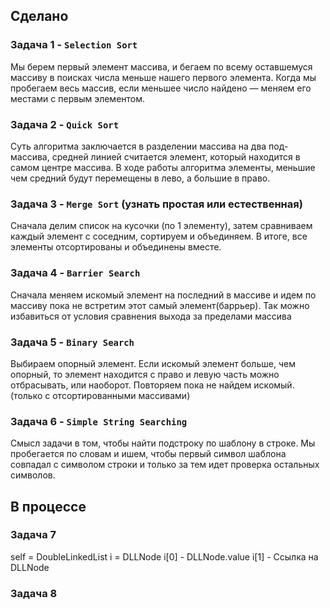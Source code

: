## Сделано
### Задача 1 - `Selection Sort`
Мы берем первый элемент массива, и бегаем по всему оставшемуся массиву в поисках числа меньше нашего первого элемента. 
Когда мы пробегаем весь массив, если меньшее число найдено — меняем его местами с первым элементом.
### Задача 2 - `Quick Sort`
Cуть алгоритма заключается в разделении массива на два под-массива, средней линией считается элемент, который находится в самом центре массива. 
В ходе работы алгоритма элементы, меньшие чем средний будут перемещены в лево, а большие в право.
### Задача 3 - `Merge Sort` (узнать простая или естественная)
Сначала делим список на кусочки (по 1 элементу), затем сравниваем каждый элемент с соседним, сортируем и объединяем. 
В итоге, все элементы отсортированы и объединены вместе.
### Задача 4 - `Barrier Search`
Сначала меняем искомый элемент на последний в массиве и идем по массиву пока не встретим этот самый элемент(баррьер).
Так можно избавиться от условия сравнения выхода за пределами массива
### Задача 5 - `Binary Search`
Выбираем опорный элемент. Если искомый элемент больше, чем опорный, то элемент находится с право и левую часть можно отбрасывать, или наоборот.
Повторяем пока не найдем искомый. (только с отсортированными массивами)
### Задача 6 - `Simple String Searching`
Смысл задачи в том, чтобы найти подстроку по шаблону в строке. Мы пробегается по словам и ишем, чтобы первый символ шаблона совпадал с символом строки и только за тем идет проверка остальных символов.


## В процессе
### Задача 7
self = DoubleLinkedList
i = DLLNode
i[0] - DLLNode.value
i[1] - Ссылка на DLLNode
### Задача 8